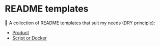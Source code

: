 # README templates
📖 A collection of README templates that suit my needs (DRY principle):

  - [Product](https://github.com/Tanevski3/readme-templates/blob/master/readmes/README.product.md)
  - [Script or Docker](https://github.com/Tanevski3/readme-templates/blob/master/readmes/README.script.md)
